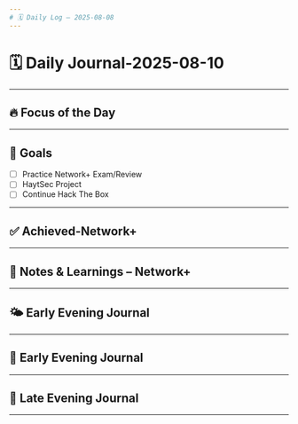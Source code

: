 ```yaml
---
# 🗓️ Daily Log — 2025-08-08
---
```

# 🗓️ Daily Journal-2025-08-10

---
## 🔥 Focus of the Day

---
## 🎯 Goals
- [ ] Practice Network+ Exam/Review
- [ ] HaytSec Project 
- [ ] Continue Hack The Box

---
## ✅ Achieved-Network+

---
## 🧠 Notes & Learnings – Network+

---
## 🌤️ Early Evening Journal
 
---
## 🌙 Early Evening Journal

---
## 🌙 Late Evening Journal

---







